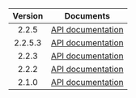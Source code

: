 | Version | Documents |
|:---:|---|
| 2.2.5 | [API documentation](2.2.5) |
| 2.2.5.3 | [API documentation](2.2.5.3) |
| 2.2.3 | [API documentation](2.2.3) |
| 2.2.2 | [API documentation](2.2.2) |
| 2.1.0 | [API documentation](2.1.0) |
